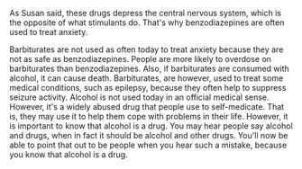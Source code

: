 As Susan said, these drugs depress the central nervous system, which is the  opposite of what stimulants do. 
That's why benzodiazepines are often used to  treat anxiety. 

Barbiturates are not used as often today to treat anxiety  because they are not as safe as benzodiazepines. People are more likely to  overdose on barbiturates than benzodiazepines. Also, if barbiturates are  consumed with alcohol, it can cause death. Barbiturates, are however, used to  treat some medical conditions, such as epilepsy, because they often help to  suppress seizure activity. Alcohol is not used today in an official medical  sense. However, it's a widely abused drug that people use to self-medicate.  That is, they may use it to help them cope with problems in their life.  However, it is important to know that alcohol is a drug. You may hear people  say alcohol and drugs, when in fact it should be alcohol and other drugs.  You'll now be able to point that out to be people when you hear such a mistake,  because you know that alcohol is a drug.  
